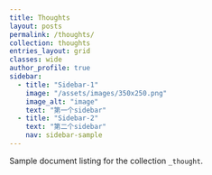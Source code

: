 ```yaml
---
title: Thoughts
layout: posts
permalink: /thoughts/
collection: thoughts
entries_layout: grid
classes: wide
author_profile: true
sidebar:
  - title: "Sidebar-1"
    image: "/assets/images/350x250.png"
    image_alt: "image"
    text: "第一个sidebar"
  - title: "Sidebar-2"
    text: "第二个sidebar"
    nav: sidebar-sample
---
```


Sample document listing for the collection `_thought`.
